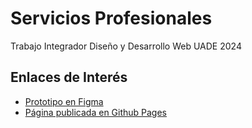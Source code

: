 # Servicios Profesionales
Trabajo Integrador Diseño y Desarrollo Web UADE 2024

## Enlaces de Interés

- [Prototipo en Figma](https://www.figma.com/design/f6UWuSAYGUuprWvT0bvrLA/Portfolio-Grupal?node-id=0-1&node-type=canvas&t=SO0Gq6ZAWgbDzN23-0)
- [Página publicada en Github Pages](https://petronoueluade.github.io/IntegradorDDWeb/)

